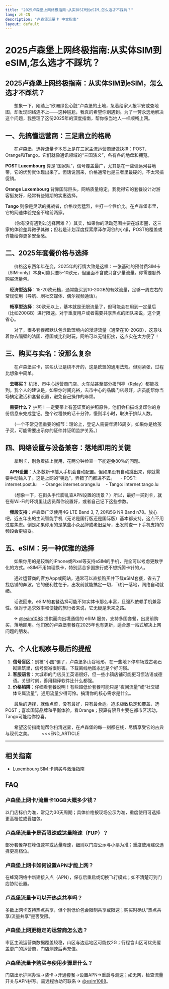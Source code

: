 ```yaml
---
title: "2025卢森堡上网终极指南:从实体SIM到eSIM,怎么选才不踩坑？"
lang: zh-CN
description: "卢森堡流量卡 中文指南"
layout: default
---
```

# 2025卢森堡上网终极指南:从实体SIM到eSIM,怎么选才不踩坑？

## 2025卢森堡上网终极指南：从实体SIM到eSIM，怎么选才不踩坑？

　　想象一下，刚踏上“欧洲绿色心脏”卢森堡的土地，急着给家人报平安或查地图，却发现网络连不上——这种尴尬，我真的希望你别遇到。为了一劳永逸地解决这个问题，我整理了这份2025年的深度指南，帮你像当地人一样顺畅上网。

## 一、先搞懂运营商：三足鼎立的格局

　　在卢森堡，选择流量卡本质上是在三家主流运营商里做抉择：POST、Orange和Tango。它们就像通讯领域的“三国演义”，各有各的地盘和拥趸。

**POST Luxembourg** 算是“国家队”，信号覆盖最广，尤其是在一些偏远河谷地带，它的优势就体现出来了。但话说回来，价格通常也是三者里最硬的，不太常搞促销。

**Orange Luxembourg** 背靠国际巨头，网络质量稳定。我觉得它的套餐设计对游客挺友好，经常有些短期的实惠选择。

**Tango** 则像是灵活的挑战者，价格攻势猛烈，主打一个性价比。在卢森堡市里，它的网速体验完全不输前两家。

　　（你有没有遇到过选择困难？）其实，如果你的活动范围主要在城市圈，这三家的体验差异微乎其微；但若是计划深度探索摩泽尔河谷的小镇，POST的覆盖或许能给你更多安全感。

## 二、2025年套餐价格与选择

　　价格这东西年年在变，2025年的行情大致是这样：一张基础的预付费SIM卡（SIM-only）本身可能只要5-10欧元，但里面不含或只含少量流量。你需要额外购买流量包。

　**经济型选择**：15-20欧元档，通常能买到10-20GB的有效流量，足够一周左右的常规使用（导航、刷社交媒体、偶尔视频通话）。

　**畅享型选择**：30欧元以上，基本就是无限流量了，但可能会在用到一定量后（比如200GB）进行限速。对于重度用户或者需要共享热点的团队来说，这个更省心。

　　对了，很多套餐都默认包含欧盟境内的漫游流量（通常在10-20GB），这意味着你去隔壁的法国、德国或比利时玩，网络可以无缝衔接，这点实在太方便了！

## 三、购买与实名：没那么复杂

　　在卢森堡买卡，实名认证是绕不开的，这是欧盟的通用法规。但别紧张，过程比想象中简单。

　**去哪买？** 机场、市中心运营商门店、火车站甚至部分报刊亭（Relay）都能找到。我个人的建议是，如果你时间充裕，去市中心的品牌门店最好，店员能帮你当场搞定激活和套餐设置，避免自己操作的麻烦。

　**需要什么？** 护照！一定要带上有签证页的护照原件。他们会扫描或复印你的身份信息来完成登记。整个过程快的话十分钟，慢则半小时，取决于排队人数。

　　（一个不常见但重要的细节：理论上，登记人需要年满16周岁。如果你是给孩子买，可能需要出示你的证件并证明监护关系。）

## 四、网络设置与设备兼容：落地即用的关键

　　拿到卡，别急着插上就用，花两分钟检查一下能避免80%的问题。

　**APN设置**：大多数新卡插入手机会自动配置。但如果没有自动跳出来，你就需要手动输入了。这是上网的“钥匙”，弄错了门都进不去。
　- POST: internet.post.lu
　- Orange: internet.orange.lu
　- Tango: internet.tango.lu

　　（想象一下，在街头手忙脚乱查APN设置的场景？）所以，最好一买到卡，就在有Wi-Fi的环境里让店员帮你设置好，或者自己记下这些参数。

　**频段支持**：卢森堡广泛使用4G LTE Band 3, 7, 20和5G NR Band n78。放心吧，近五年出的主流智能手机（无论是国行版还是国际版）基本都支持，这点不用过度焦虑。倒是如果你用的是某些小众品牌或老旧型号，出发前查一下手机支持的频段会更稳妥。

## 五、eSIM：另一种优雅的选择

　　如果你用的是较新的iPhone或Pixel等支持eSIM的手机，完全可以考虑更数字化的方式。eSIM不用物理换卡，特别适合多国旅行或不想折腾卡针的人。

　　通过运营商的官方App或网站，通常可以直接购买并下载eSIM套餐，省去了找店铺的奔波。它的便利性在于，出发前就能搞定一切，飞机一落地，网络自动就绪。

　　话说回来，eSIM的套餐选择可能不如实体卡那么丰富，且强烈依赖手机兼容性。但对于追求效率和便捷的旅行者来说，它无疑是未来之路。

　　✈ [@esim1088](https://t.me/s/esim1088) 提供面向出境通信的 eSIM 服务，支持多国套餐，出发前购买，落地即用。他们家的卢森堡套餐在2025年也有更新，适合想一站式解决上网问题的朋友。

## 六、个人化观察与最后的提醒

1.  **信号盲区**：别被“小国”骗了，卢森堡多山谷地形，在一些地下停车场或古老石砌建筑里，信号衰减很厉害。下载离线地图永远是个好习惯。
2.  **客服语言**：大城市的门店员工英语很好，但一些小镇店铺可能更习惯法语或德语。关键时刻，善用翻译软件比什么都强。
3.  **价格陷阱**：仔细看套餐说明！有些超低价套餐可能只是“夜间流量”或“社交媒体专属流量”，通用流量少得可怜。搞清你的核心需求是什么。

　　最后的选择，就像点菜，没有最好，只有最合适。追求极致稳定和覆盖，选POST；喜欢国际品牌和平衡体验，看Orange；预算有限且主要在都市区活动，Tango可能给你惊喜。

　　希望这份指南能帮你扫清迷雾，在卢森堡的每一刻都在线，尽情享受它的古典与现代之美。
　　<<<END_ARTICLE

<!-- crosslink -->
---

## 相关指南

- [Luxembourg SIM 卡购买与激活指南](https://faciylike.github.io/luxembourg-sim-guides)

<!-- BEGIN_LUXEMBOURG_FAQ -->
## FAQ

### 卢森堡上网卡/流量卡10GB大概多少钱？
以门店标价为准，常见为30天周期；具体价格按现场公示为准，重度使用可选择更高档位或叠加包。

### 卢森堡流量卡是否限速或达量降速（FUP）？
部分套餐存在峰值速率或达量降速，细则以门店公示与小票为准；重度使用建议选择更高档位。

### 卢森堡上网卡如何设置APN才能上网？
在蜂窝网络中新建接入点（APN），保存后重启或切换飞行模式；如不清楚可到门店协助设置。

### 卢森堡流量卡可以开热点共享吗？
多数上网卡支持热点共享，但个别低价包会限制共享或限速；购买时确认“热点共享/流量共享”是否受限。

### 卢森堡上网更稳定的运营商怎么选？
市区主流运营商数据覆盖较稳，山区与边远地区可能仅2G；行程含山区可优先覆盖更广的运营商，门店测速后再充值。

### 卢森堡流量卡购买与使用步骤是什么？
门店出示护照办理→装卡→开通套餐→设置APN→重启与测速；如无网，检查流量开关与APN拼写。需远程协助可联系 ✈ [@esim1088](https://t.me/s/esim1088)。

<script type="application/ld+json">
{"@context": "https://schema.org", "@type": "FAQPage", "mainEntity": [{"@type": "Question", "name": "卢森堡上网卡/流量卡10GB大概多少钱？", "acceptedAnswer": {"@type": "Answer", "text": "以门店标价为准，常见为30天周期；具体价格按现场公示为准，重度使用可选择更高档位或叠加包。"}}, {"@type": "Question", "name": "卢森堡流量卡是否限速或达量降速（FUP）？", "acceptedAnswer": {"@type": "Answer", "text": "部分套餐存在峰值速率或达量降速，细则以门店公示与小票为准；重度使用建议选择更高档位。"}}, {"@type": "Question", "name": "卢森堡上网卡如何设置APN才能上网？", "acceptedAnswer": {"@type": "Answer", "text": "在蜂窝网络中新建接入点（APN），保存后重启或切换飞行模式；如不清楚可到门店协助设置。"}}, {"@type": "Question", "name": "卢森堡流量卡可以开热点共享吗？", "acceptedAnswer": {"@type": "Answer", "text": "多数上网卡支持热点共享，但个别低价包会限制共享或限速；购买时确认“热点共享/流量共享”是否受限。"}}, {"@type": "Question", "name": "卢森堡上网更稳定的运营商怎么选？", "acceptedAnswer": {"@type": "Answer", "text": "市区主流运营商数据覆盖较稳，山区与边远地区可能仅2G；行程含山区可优先覆盖更广的运营商，门店测速后再充值。"}}, {"@type": "Question", "name": "卢森堡流量卡购买与使用步骤是什么？", "acceptedAnswer": {"@type": "Answer", "text": "门店出示护照办理→装卡→开通套餐→设置APN→重启与测速；如无网，检查流量开关与APN拼写。需远程协助可联系 ✈ @esim1088。"}}]}
</script>
<!-- END_LUXEMBOURG_FAQ -->
